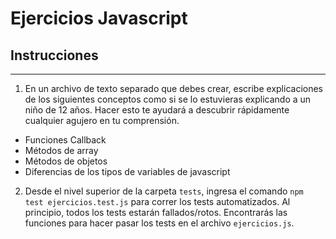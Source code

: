 # Ejercicios Javascript

## Instrucciones
---
1. En un archivo de texto separado que debes crear, escribe explicaciones de los siguientes conceptos como si se lo estuvieras explicando a un niño de 12 años. Hacer esto te ayudará a descubrir rápidamente cualquier agujero en tu comprensión.

* Funciones Callback
* Métodos de array
* Métodos de objetos
* Diferencias de los tipos de variables de javascript

2. Desde el nivel superior de la carpeta `tests`, ingresa el comando `npm test ejercicios.test.js` para correr los tests automatizados. Al principio, todos los tests estarán fallados/rotos. Encontrarás las funciones para hacer pasar los tests en el archivo `ejercicios.js`.
